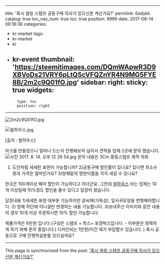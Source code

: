 
---
title: '혹시 씰링 스템프 공동구매 의사가 있으신분 계신가요?'
permlink: 6adykk
catalog: true
toc_nav_num: true
toc: true
position: 9999
date: 2017-08-14 09:16:36
categories:
- kr-market
tags:
- kr-market
- kr
- kr-event
thumbnail: 'https://steemitimages.com/DQmWApwR3D9XBVoDs21VRY6pLtQScVFQZnYR4N9MG5FYE8B/2m2c9Q01fO.jpg'
sidebar:
    right:
        sticky: true
widgets:
    -
        type: toc
        position: right
---


![2m2c9Q01fO.jpg](https://steemitimages.com/DQmWApwR3D9XBVoDs21VRY6pLtQScVFQZnYR4N9MG5FYE8B/2m2c9Q01fO.jpg)

![씰하우스.jpg](https://steemitimages.com/DQmbAVY5kGhkfo5xiM4rqMoq9avixNmEW57i2rWdTNdRty6/%EC%94%B0%ED%95%98%EC%9A%B0%EC%8A%A4.jpg)

[출처 : 씰하우스]

마크를 만들었으니 얼마나 드는지 진행해보자 싶어서 견적을 업체 2곳에 문의 했습니다.
![사진 2017. 8. 14. 오후 12 26 54.jpg](https://steemitimages.com/DQmWgSzc5E1CfLgduJhvriR3yfwAnmfsHhtxh4srLkZVqUb/%EC%82%AC%EC%A7%84%202017.%208.%2014.%20%EC%98%A4%ED%9B%84%2012%2026%2054.jpg)
문의 내용은 
3Cm 황동스템프 제작 의뢰
1) 도안처럼 세세한 표현이 가능합니까? 2)공동구매 할인률이 있나요? 있다면 최소수량과 가격은 얼마인가요? 3)방패밑의 명판이름을 각각 새길 수 있나요? 

한곳은 100개이상 해야 할인이 가능하다고 하더군요.  그런데 [씰하우스](http://www.sealhouse.co.kr/) 라는 업체는 10개 이상일때 10%정도 할인을 줄수 있다고 답장이 왔습니다.

답장내용 
1)세세한 표현 대부분 가능하지만 글씨체(가독성), 잎사귀모양을 변형해야합니다. 2) 방패 하단에 이니셜만 변경하는 내용 가능합니다. 3)보내주신 이미지와 같은 내용의 경우 10개 이상 주문하시면 10% 할인 가능합니다.

제품가격은 6만원 입니다.(구성은 스템프 + 왁스+ 포장박스입니다. - 이부분은 정확하게 하기 위해 문의 중입니다.)
 디자인비는 1만원(이건 제가 부담할수 있습니다. )  혹시 공동으로 구매 진행하실분들 있으실까요?

- - -

This page is synchronized from the post: ['혹시 씰링 스템프 공동구매 의사가 있으신분 계신가요?'](https://steemit.com/@kingbit/6adykk)
